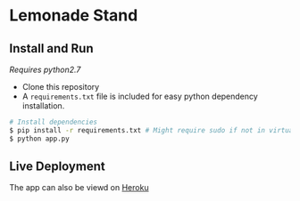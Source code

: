 Lemonade Stand
==============

Install and Run
---------------
*Requires python2.7*

* Clone this repository
* A `requirements.txt` file is included for easy python dependency installation.
    
```bash
# Install dependencies
$ pip install -r requirements.txt # Might require sudo if not in virtualenv
$ python app.py
```

Live Deployment
---------------
The app can also be viewd on [Heroku](lemonsinthebazaar.herokuapp.com)
